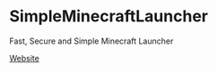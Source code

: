 # SimpleMinecraftLauncher

Fast, Secure and Simple Minecraft Launcher

<a href="https://smclauncher.ml/" target="_blank">Website</a>
